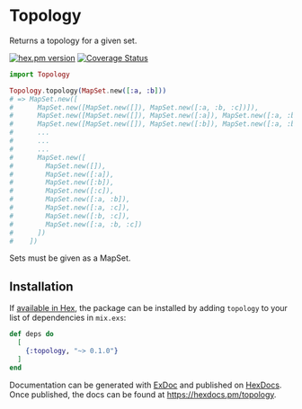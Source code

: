 # Topology

Returns a topology for a given set.

[![hex.pm version](https://img.shields.io/hexpm/v/topology.svg)](https://hex.pm/packages/topology)
[![Coverage Status](https://coveralls.io/repos/github/yudukikun5120/topology/badge.svg?branch=main)](https://coveralls.io/github/yudukikun5120/topology?branch=main)

```elixir
import Topology

Topology.topology(MapSet.new([:a, :b]))
# => MapSet.new([
#      MapSet.new([MapSet.new([]), MapSet.new([:a, :b, :c])]),
#      MapSet.new([MapSet.new([]), MapSet.new([:a]), MapSet.new([:a, :b, :c])]),
#      MapSet.new([MapSet.new([]), MapSet.new([:b]), MapSet.new([:a, :b, :c])]),
#      ...
#      ...
#      ...
#      MapSet.new([
#        MapSet.new([]),
#        MapSet.new([:a]),
#        MapSet.new([:b]),
#        MapSet.new([:c]),
#        MapSet.new([:a, :b]),
#        MapSet.new([:a, :c]),
#        MapSet.new([:b, :c]),
#        MapSet.new([:a, :b, :c])
#      ])
#    ])
```

Sets must be given as a MapSet.

## Installation

If [available in Hex](https://hex.pm/docs/publish), the package can be installed
by adding `topology` to your list of dependencies in `mix.exs`:

```elixir
def deps do
  [
    {:topology, "~> 0.1.0"}
  ]
end
```

Documentation can be generated with [ExDoc](https://github.com/elixir-lang/ex_doc)
and published on [HexDocs](https://hexdocs.pm). Once published, the docs can
be found at <https://hexdocs.pm/topology>.
